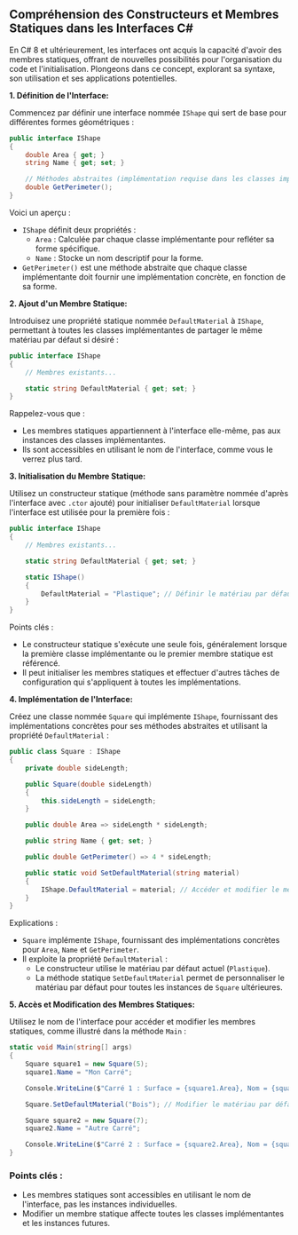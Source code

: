 ## Compréhension des Constructeurs et Membres Statiques dans les Interfaces C# 

En C# 8 et ultérieurement, les interfaces ont acquis la capacité d'avoir des membres statiques, offrant de nouvelles possibilités pour l'organisation du code et l'initialisation. Plongeons dans ce concept, explorant sa syntaxe, son utilisation et ses applications potentielles.

**1. Définition de l'Interface:**

Commencez par définir une interface nommée `IShape` qui sert de base pour différentes formes géométriques :

```csharp
public interface IShape
{
    double Area { get; }
    string Name { get; set; }

    // Méthodes abstraites (implémentation requise dans les classes implémentantes)
    double GetPerimeter();
}
```

Voici un aperçu :

- `IShape` définit deux propriétés :
    - `Area` : Calculée par chaque classe implémentante pour refléter sa forme spécifique.
    - `Name` : Stocke un nom descriptif pour la forme.
- `GetPerimeter()` est une méthode abstraite que chaque classe implémentante doit fournir une implémentation concrète, en fonction de sa forme.

**2. Ajout d'un Membre Statique:**

Introduisez une propriété statique nommée `DefaultMaterial` à `IShape`, permettant à toutes les classes implémentantes de partager le même matériau par défaut si désiré :

```csharp
public interface IShape
{
    // Membres existants...

    static string DefaultMaterial { get; set; }
}
```

Rappelez-vous que :

- Les membres statiques appartiennent à l'interface elle-même, pas aux instances des classes implémentantes.
- Ils sont accessibles en utilisant le nom de l'interface, comme vous le verrez plus tard.

**3. Initialisation du Membre Statique:**

Utilisez un constructeur statique (méthode sans paramètre nommée d'après l'interface avec `.ctor` ajouté) pour initialiser `DefaultMaterial` lorsque l'interface est utilisée pour la première fois :

```csharp
public interface IShape
{
    // Membres existants...

    static string DefaultMaterial { get; set; }

    static IShape()
    {
        DefaultMaterial = "Plastique"; // Définir le matériau par défaut
    }
}
```

Points clés :

- Le constructeur statique s'exécute une seule fois, généralement lorsque la première classe implémentante ou le premier membre statique est référencé.
- Il peut initialiser les membres statiques et effectuer d'autres tâches de configuration qui s'appliquent à toutes les implémentations.

**4. Implémentation de l'Interface:**

Créez une classe nommée `Square` qui implémente `IShape`, fournissant des implémentations concrètes pour ses méthodes abstraites et utilisant la propriété `DefaultMaterial` :

```csharp
public class Square : IShape
{
    private double sideLength;

    public Square(double sideLength)
    {
        this.sideLength = sideLength;
    }

    public double Area => sideLength * sideLength;

    public string Name { get; set; }

    public double GetPerimeter() => 4 * sideLength;

    public static void SetDefaultMaterial(string material)
    {
        IShape.DefaultMaterial = material; // Accéder et modifier le membre statique de l'interface
    }
}
```

Explications :

- `Square` implémente `IShape`, fournissant des implémentations concrètes pour `Area`, `Name` et `GetPerimeter`.
- Il exploite la propriété `DefaultMaterial` :
    - Le constructeur utilise le matériau par défaut actuel (`Plastique`).
    - La méthode statique `SetDefaultMaterial` permet de personnaliser le matériau par défaut pour toutes les instances de `Square` ultérieures.

**5. Accès et Modification des Membres Statiques:**

Utilisez le nom de l'interface pour accéder et modifier les membres statiques, comme illustré dans la méthode `Main` :

```csharp
static void Main(string[] args)
{
    Square square1 = new Square(5);
    square1.Name = "Mon Carré";

    Console.WriteLine($"Carré 1 : Surface = {square1.Area}, Nom = {square1.Name}, Matériau = {square1.DefaultMaterial}"); // Sortie : Carré 1 : Surface = 25, Nom = Mon Carré, Matériau = Plastique

    Square.SetDefaultMaterial("Bois"); // Modifier le matériau par défaut globalement

    Square square2 = new Square(7);
    square2.Name = "Autre Carré";

    Console.WriteLine($"Carré 2 : Surface = {square2.Area}, Nom = {square2.Name}, Matériau = {square2.DefaultMaterial}"); // Sortie : Carré 2 : Surface = 49, Nom = Autre Carré, Matériau = Bois
}
```

### Points clés :
- Les membres statiques sont accessibles en utilisant le nom de l'interface, pas les instances individuelles.
- Modifier un membre statique affecte toutes les classes implémentantes et les instances futures.